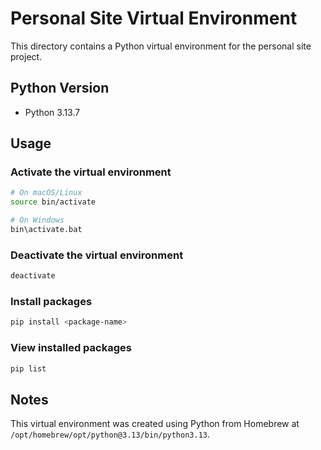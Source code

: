 # Personal Site Virtual Environment

This directory contains a Python virtual environment for the personal site project.

## Python Version
- Python 3.13.7

## Usage

### Activate the virtual environment

```bash
# On macOS/Linux
source bin/activate

# On Windows
bin\activate.bat
```

### Deactivate the virtual environment

```bash
deactivate
```

### Install packages

```bash
pip install <package-name>
```

### View installed packages

```bash
pip list
```

## Notes

This virtual environment was created using Python from Homebrew at `/opt/homebrew/opt/python@3.13/bin/python3.13`.
